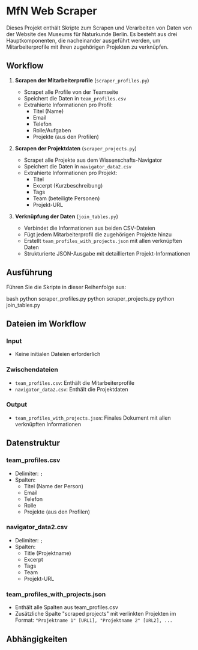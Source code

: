 # MfN Web Scraper

Dieses Projekt enthält Skripte zum Scrapen und Verarbeiten von Daten von der Website des Museums für Naturkunde Berlin. Es besteht aus drei Hauptkomponenten, die nacheinander ausgeführt werden, um Mitarbeiterprofile mit ihren zugehörigen Projekten zu verknüpfen.

## Workflow

1. **Scrapen der Mitarbeiterprofile** (`scraper_profiles.py`)
   - Scrapet alle Profile von der Teamseite
   - Speichert die Daten in `team_profiles.csv`
   - Extrahierte Informationen pro Profil:
     - Titel (Name)
     - Email
     - Telefon
     - Rolle/Aufgaben
     - Projekte (aus den Profilen)

2. **Scrapen der Projektdaten** (`scraper_projects.py`)
   - Scrapet alle Projekte aus dem Wissenschafts-Navigator
   - Speichert die Daten in `navigator_data2.csv`
   - Extrahierte Informationen pro Projekt:
     - Titel
     - Excerpt (Kurzbeschreibung)
     - Tags
     - Team (beteiligte Personen)
     - Projekt-URL

3. **Verknüpfung der Daten** (`join_tables.py`)
   - Verbindet die Informationen aus beiden CSV-Dateien
   - Fügt jedem Mitarbeiterprofil die zugehörigen Projekte hinzu
   - Erstellt `team_profiles_with_projects.json` mit allen verknüpften Daten
   - Strukturierte JSON-Ausgabe mit detaillierten Projekt-Informationen

## Ausführung

Führen Sie die Skripte in dieser Reihenfolge aus:

bash
python scraper_profiles.py
python scraper_projects.py
python join_tables.py


## Dateien im Workflow

### Input
- Keine initialen Dateien erforderlich

### Zwischendateien
- `team_profiles.csv`: Enthält die Mitarbeiterprofile
- `navigator_data2.csv`: Enthält die Projektdaten

### Output
- `team_profiles_with_projects.json`: Finales Dokument mit allen verknüpften Informationen

## Datenstruktur

### team_profiles.csv
- Delimiter: `;`
- Spalten: 
  - Titel (Name der Person)
  - Email
  - Telefon
  - Rolle
  - Projekte (aus den Profilen)

### navigator_data2.csv
- Delimiter: `;`
- Spalten:
  - Title (Projektname)
  - Excerpt
  - Tags
  - Team
  - Projekt-URL

### team_profiles_with_projects.json
- Enthält alle Spalten aus team_profiles.csv
- Zusätzliche Spalte "scraped projects" mit verlinkten Projekten im Format:
  `"Projektname 1" [URL1], "Projektname 2" [URL2], ...`

## Abhängigkeiten
